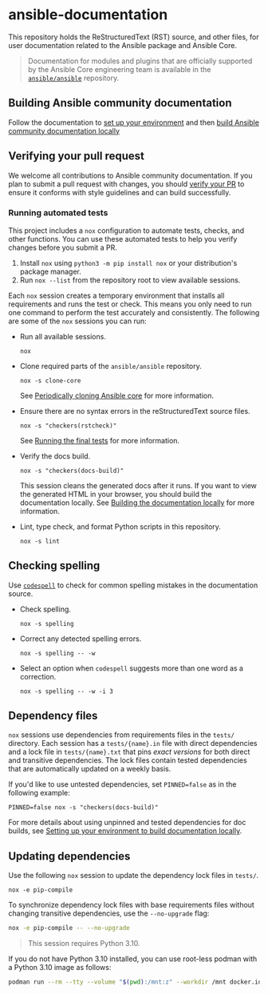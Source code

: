 # ansible-documentation

This repository holds the ReStructuredText (RST) source, and other files, for user documentation related to the Ansible package and Ansible Core.

> Documentation for modules and plugins that are officially supported by the Ansible Core engineering team is available in the [`ansible/ansible`](https://github.com/ansible/ansible) repository.

## Building Ansible community documentation

Follow the documentation to [set up your environment](https://docs.ansible.com/ansible/latest/community/documentation_contributions.html#setting-up-your-environment-to-build-documentation-locally) and then [build Ansible community documentation locally](https://docs.ansible.com/ansible/latest/community/documentation_contributions.html#building-the-documentation-locally)

## Verifying your pull request

We welcome all contributions to Ansible community documentation.
If you plan to submit a pull request with changes, you should [verify your PR](https://docs.ansible.com/ansible/latest/community/documentation_contributions.html#verifying-your-documentation-pr) to ensure it conforms with style guidelines and can build successfully.

### Running automated tests

This project includes a `nox` configuration to automate tests, checks, and other functions.
You can use these automated tests to help you verify changes before you submit a PR.

1. Install `nox` using `python3 -m pip install nox` or your distribution's package manager.
2. Run `nox --list` from the repository root to view available sessions.

Each `nox` session creates a temporary environment that installs all requirements and runs the test or check.
This means you only need to run one command to perform the test accurately and consistently.
The following are some of the `nox` sessions you can run:

* Run all available sessions.

  ```
  nox
  ```

* Clone required parts of the `ansible/ansible` repository.

  ```
  nox -s clone-core
  ```

  See [Periodically cloning Ansible core](https://docs.ansible.com/ansible/latest/community/documentation_contributions.html#periodically-cloning-ansible-core) for more information.

* Ensure there are no syntax errors in the reStructuredText source files.

  ```
  nox -s "checkers(rstcheck)"
  ```

  See [Running the final tests](https://docs.ansible.com/ansible/latest/community/documentation_contributions.html#running-the-final-tests) for more information.

* Verify the docs build.

  ```
  nox -s "checkers(docs-build)"
  ```

  This session cleans the generated docs after it runs.
  If you want to view the generated HTML in your browser, you should build the documentation locally.
  See [Building the documentation locally](https://docs.ansible.com/ansible/latest/community/documentation_contributions.html#building-the-documentation-locally) for more information.

* Lint, type check, and format Python scripts in this repository.

  ```
  nox -s lint
  ```

## Checking spelling

Use [`codespell`](https://github.com/codespell-project/codespell) to check for common spelling mistakes in the documentation source.

* Check spelling.

  ```
  nox -s spelling
  ```

* Correct any detected spelling errors.

  ```
  nox -s spelling -- -w
  ```

* Select an option when `codespell` suggests more than one word as a correction.

  ```
  nox -s spelling -- -w -i 3
  ```

## Dependency files

`nox` sessions use dependencies from requirements files in the `tests/` directory.
Each session has a `tests/{name}.in` file with direct dependencies and a lock file in `tests/{name}.txt` that pins *exact versions* for both direct and transitive dependencies.
The lock files contain tested dependencies that are automatically updated on a weekly basis.

If you'd like to use untested dependencies, set `PINNED=false` as in the following example:

```
PINNED=false nox -s "checkers(docs-build)"
```

For more details about using unpinned and tested dependencies for doc builds, see [Setting up your environment to build documentation locally](https://docs.ansible.com/ansible/latest/community/documentation_contributions.html#setting-up-your-environment-to-build-documentation-locally).

## Updating dependencies

Use the following `nox` session to update the dependency lock files in `tests/`.

  ```
  nox -e pip-compile
  ```

To synchronize dependency lock files with base requirements files without changing transitive dependencies, use the `--no-upgrade` flag:

  ``` bash
  nox -e pip-compile -- --no-upgrade
  ```

> This session requires Python 3.10.

If you do not have Python 3.10 installed, you can use root-less podman with a Python 3.10 image as follows:

```bash
podman run --rm --tty --volume "$(pwd):/mnt:z" --workdir /mnt docker.io/library/python:3.10 bash -c 'pip install nox ; nox -e pip-compile'
```
